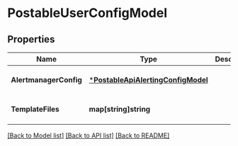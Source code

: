 # PostableUserConfigModel

## Properties
Name | Type | Description | Notes
------------ | ------------- | ------------- | -------------
**AlertmanagerConfig** | [***PostableApiAlertingConfigModel**](PostableApiAlertingConfig.md) |  | [optional] [default to null]
**TemplateFiles** | **map[string]string** |  | [optional] [default to null]

[[Back to Model list]](../README.md#documentation-for-models) [[Back to API list]](../README.md#documentation-for-api-endpoints) [[Back to README]](../README.md)



